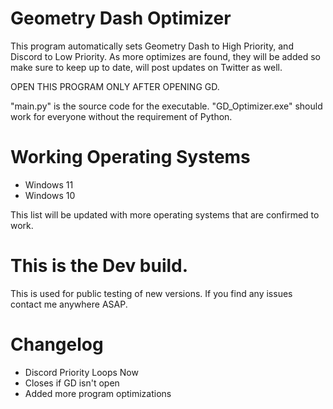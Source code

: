 # Geometry Dash Optimizer

This program automatically sets Geometry Dash to High Priority, and Discord to Low Priority.
As more optimizes are found, they will be added so make sure to keep up to date, will post updates on Twitter as well.

OPEN THIS PROGRAM ONLY AFTER OPENING GD.

"main.py" is the source code for the executable. "GD_Optimizer.exe" should work for everyone without the requirement of Python.

# Working Operating Systems

- Windows 11
- Windows 10

This list will be updated with more operating systems that are confirmed to work. 

# This is the Dev build.

This is used for public testing of new versions. 
If you find any issues contact me anywhere ASAP.

# Changelog

- Discord Priority Loops Now
- Closes if GD isn't open
- Added more program optimizations
